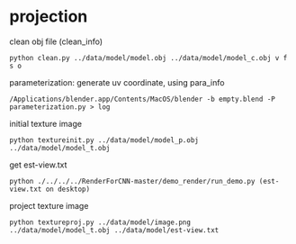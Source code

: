 # projection


clean obj file (clean_info)

	python clean.py ../data/model/model.obj ../data/model/model_c.obj v f s o

parameterization: generate uv coordinate, using para_info

	/Applications/blender.app/Contents/MacOS/blender -b empty.blend -P parameterization.py > log

initial texture image

	python textureinit.py ../data/model/model_p.obj ../data/model/model_t.obj

get est-view.txt
	
	python ./../../../RenderForCNN-master/demo_render/run_demo.py (est-view.txt on desktop)

project texture image
	
	python textureproj.py ../data/model/image.png ../data/model/model_t.obj ../data/model/est-view.txt

